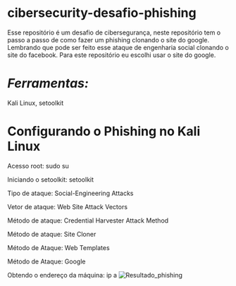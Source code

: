 # cibersecurity-desafio-phishing
Esse repositório é um desafio de cibersegurança, neste repositório tem o passo a passo de como fazer um phishing clonando o site do google. Lembrando que pode ser feito esse ataque de engenharia social clonando o site do facebook. Para este repositório eu escolhi usar o site do google.

# *Ferramentas:*
Kali Linux,
setoolkit

# Configurando o Phishing no Kali Linux

Acesso root: sudo su

Iniciando o setoolkit: setoolkit

Tipo de ataque: Social-Engineering Attacks

Vetor de ataque: Web Site Attack Vectors

Método de ataque: Credential Harvester Attack Method 

Método de ataque: Site Cloner

Método de Ataque: Web Templates

Método de Ataque: Google

Obtendo o endereço da máquina: ip a
![Resultado_phishing](https://github.com/user-attachments/assets/39953293-d3a5-4ef3-aa03-e5f04df7209a)
